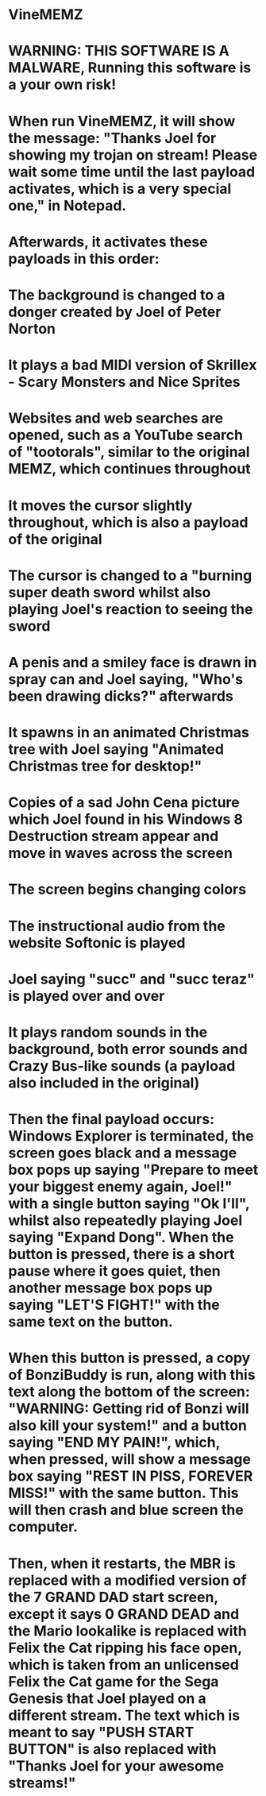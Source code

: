 # VineMEMZ

# WARNING: THIS SOFTWARE IS A MALWARE, Running this software is a your own risk!

# When run VineMEMZ, it will show the message: "Thanks Joel for showing my trojan on stream! Please wait some time until the last payload activates, which is a very special one," in Notepad.

# Afterwards, it activates these payloads in this order:

# The background is changed to a donger created by Joel of Peter Norton
# It plays a bad MIDI version of Skrillex - Scary Monsters and Nice Sprites
# Websites and web searches are opened, such as a YouTube search of "tootorals", similar to the original MEMZ, which continues throughout
# It moves the cursor slightly throughout, which is also a payload of the original
# The cursor is changed to a "burning super death sword whilst also playing Joel's reaction to seeing the sword
# A penis and a smiley face is drawn in spray can and Joel saying, "Who's been drawing dicks?" afterwards
# It spawns in an animated Christmas tree with Joel saying "Animated Christmas tree for desktop!"
# Copies of a sad John Cena picture which Joel found in his Windows 8 Destruction stream appear and move in waves across the screen
# The screen begins changing colors
# The instructional audio from the website Softonic is played
# Joel saying "succ" and "succ teraz" is played over and over
# It plays random sounds in the background, both error sounds and Crazy Bus-like sounds (a payload also included in the original)
# Then the final payload occurs: Windows Explorer is terminated, the screen goes black and a message box pops up saying "Prepare to meet your biggest enemy again, Joel!" with a single button saying "Ok I'll", whilst also repeatedly playing Joel saying "Expand Dong". When the button is pressed, there is a short pause where it goes quiet, then another message box pops up saying "LET'S FIGHT!" with the same text on the button.
# When this button is pressed, a copy of BonziBuddy is run, along with this text along the bottom of the screen: "WARNING: Getting rid of Bonzi will also kill your system!" and a button saying "END MY PAIN!", which, when pressed, will show a message box saying "REST IN PISS, FOREVER MISS!" with the same button. This will then crash and blue screen the computer.
# Then, when it restarts, the MBR is replaced with a modified version of the 7 GRAND DAD start screen, except it says 0 GRAND DEAD and the Mario lookalike is replaced with Felix the Cat ripping his face open, which is taken from an unlicensed Felix the Cat game for the Sega Genesis that Joel played on a different stream. The text which is meant to say "PUSH START BUTTON" is also replaced with "Thanks Joel for your awesome streams!"
